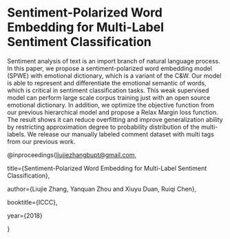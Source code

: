 # Sentiment-Polarized Word Embedding for Multi-Label Sentiment Classification

Sentiment analysis of text is an import branch of natural language process. In this paper, we propose a sentiment-polarized word embedding model (SPWE) with emotional dictionary, which is a variant of the C&W. Our model is able to represent and differentiate the emotional semantic of words, which is critical in sentiment classification tasks. This weak supervised model can perform large scale corpus training just with an open source emotional dictionary. In addition, we optimize the objective function from our previous hierarchical model and propose a Relax Margin loss function. The result shows it can reduce overfitting and improve generalization ability by restricting approximation degree to probability distribution of the multi-labels. We release our manually labeled comment dataset with multi tags from our previous work.

@inproceedings{liujiezhangbupt@gmail.com,

  title={Sentiment-Polarized Word Embedding for Multi-Label Sentiment Classification},
  
  author={Liujie Zhang, Yanquan Zhou and Xiuyu Duan, Ruiqi Chen},
  
  booktitle={ICCC},
  
  year={2018}
  
}
